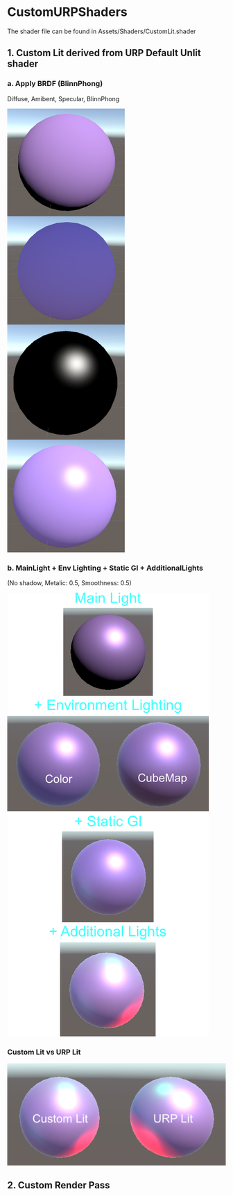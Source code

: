 # CustomURPShaders
The shader file can be found in Assets/Shaders/CustomLit.shader


## 1. Custom Lit derived from URP Default Unlit shader
### a. Apply BRDF (BlinnPhong)

Diffuse, Amibent, Specular, BlinnPhong

![BlinnPhong](/Images/BlinnPhong.png)


### b. MainLight + Env Lighting + Static GI + AdditionalLights

(No shadow, Metalic: 0.5, Smoothness: 0.5)

![URPPBR](/Images/URPPBR.png)


### Custom Lit vs URP Lit
![Comparison](/Images/Comparison.png)


## 2. Custom Render Pass